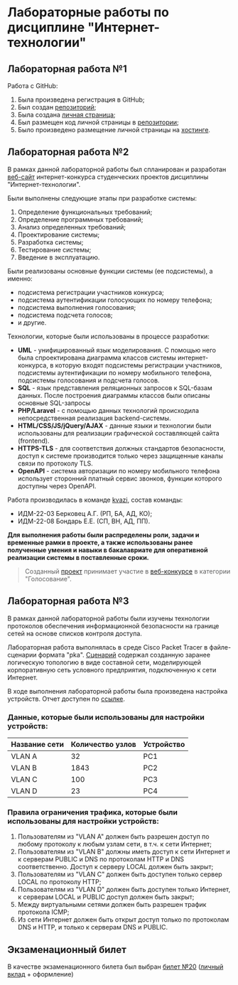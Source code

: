 # Лабораторные работы по дисциплине "Интернет-технологии"

## Лабораторная работа №1

Работа с GitHub: 
1. Была произведена регистрация в GitHub;
2. Был создан [репозиторий](https://github.com/QueTuePlay/Internet-technologies);
3. Была создана [личная страница](https://QueTuePlay.github.io/Internet-technologies);
4. Был размещен код личной страницы в [репозитории](https://github.com/QueTuePlay/Internet-technologies);
5. Было произведено размещение личной страницы на [хостинге](https://QueTuePlay.github.io/Internet-technologies).


## Лабораторная работа №2
В рамках данной лабораторной работы был спланирован и разработан [веб-сайт](https://idmit.ru) интернет-конкурса студенческих проектов дисциплины "Интернет-технологии".

Были выполнены следующие этапы при разработке системы:
1. Определение функциональных требований;
2. Определение программных требований;
3. Анализ определенных требований;
4. Проектирование системы;
5. Разработка системы;
6. Тестирование системы;
7. Введение в эксплуатацию.

Были реализованы основные функции системы (ее подсистемы), а именно:
- подсистема регистрации участников конкурса;
- подсистема аутентификации голосующих по номеру телефона;
- подсистема выполнения голосования;
- подсистема подсчета голосов;
- и другие.

Технологии, которые были использованы в процессе разработки:
- **UML** - унифицированный язык моделирования. С помощью него была спроектирована диаграмма классов системы интернет-конкурса, в которую входят подсистемы регистрации участников, подсистемы аутентификации по номеру мобильного телефона, подсистемы голосования и подсчета голосов.
- **SQL** - язык представления реляционных запросов к SQL-базам данных. После построения диаграммы классов были описаны основные SQL-запросы
- **PHP/Laravel** - с помощью данных технологий происходила непосредственная реализация backend-системы.
- **HTML/CSS/JS/jQuery/AJAX** - данные языки и технологии были использованы для реализации графической составляющей сайта (frontend).
- **HTTPS-TLS** - для соответствия должных стандартов безопасности, доступ к системе производится только через защищенные каналы связи по протоколу TLS.
- **OpenAPI** - система авторизации по номеру мобильного телефона использует сторонний платный сервис звонков, функции которого доступны через OpenAPI.

Работа производилась в команде [kvazi](https://github.com/kvazi-team/idmit.ru), состав команды:
- ИДМ-22-03 Берковец А.Г. (РП, БА, АД, КО);
- ИДМ-22-08 Бондарь Е.Е. (СП, ВН, АД, ПП).

**Для выполнения работы были распределены роли, задачи и временные рамки в проекте, а также использованы ранее полученные умения и навыки в бакалавриате для оперативной реализации системы в поставленные сроки.** 

> Созданный [проект](https://kvazi-team.github.io/idmit.ru) принимает участие в [веб-конкурсе](https://idmit.ru) в категории "Голосование".

## Лабораторная работа №3
В рамках данной лабораторной работы были изучены технологии протоколов обеспечения информационной безопасности на границе сетей на основе списков контроля доступа.

Лабораторная работа выполнялась в среде Cisco Packet Tracer в файле-сценарии формата "pka". [Сценарий](https://github.com/QueTuePlay/Internet-technologies/blob/main/IDM-22-03%20Berkovets%20A.G..pka) содержал созданную заранее логическую топологию в виде составной сети, моделирующей корпоративную сеть условного предприятия, подключенную к сети Интернет.

В ходе выполнения лабораторной работы была произведена настройка устройств. Отчет доступен по [ссылке](https://github.com/QueTuePlay/Internet-technologies/blob/main/IDM-22-03%20Berkovets%20A.G..pdf).

### Данные, которые были использованы для настройки устройств:
| Название сети | Количество узлов | Устройство |
| ------------- | ---------------- | ---------- |
| VLAN A        | 32               | PC1        |
| VLAN B        | 1843             | PC2        |
| VLAN C        | 100              | PC3        |
| VLAN D        | 23               | PC4        |

### Правила ограничения трафика, которые были использованы для настройки устройств:
1. Пользователям из "VLAN A" должен быть разрешен доступ по любому протоколу к любым узлам сети, в т.ч. к сети Интернет;
2. Пользователям из "VLAN B" должны иметь доступ к сети Интернет и к серверам PUBLIC и DNS по протоколам HTTP и DNS соответственно. Доступ к серверу LOCAL должен быть закрыт;
3. Пользователям из "VLAN C" должен быть доступен только сервер LOCAL по протоколу HTTP;
4. Пользователям из "VLAN D" должен быть доступен только Интернет, к серверам LOCAL и PUBLIC доступ должен быть закрыт;
5. Между виртуальными сетями должен быть разрешен трафик протокола ICMP;
6. Из сети Интернет должен быть открыт доступ только по протоколам DNS и HTTP, и только к серверам DNS и PUBLIC.

## Экзаменационный билет
В качестве экзаменационного билета был выбран [билет №20](https://github.com/stankin/inet-2022/wiki/exam20) ([личный вклад](https://github.com/stankin/inet-2022/wiki/exam20/_compare/24565e9542ad332611bdf1400bee1570d19ee45c...f0461a69e1c930450ce0aade025096d589f73c06) + оформление)
